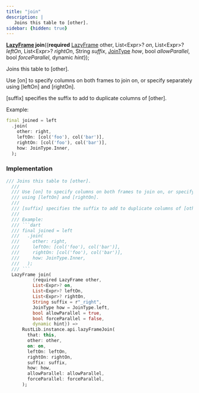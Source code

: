 ```yaml
---
title: "join"
description: |
   Joins this table to [other].
sidebar: {hidden: true}
---
```

<span class="dart-code"><strong>[LazyFrame] join</strong>({<span class="nobr"><strong>required</strong> [LazyFrame] other</span>, <span class="nobr">List\<Expr>? <i>on</i></span>, <span class="nobr">List\<Expr>? <i>leftOn</i></span>, <span class="nobr">List\<Expr>? <i>rightOn</i></span>, <span class="nobr">String <i>suffix</i></span>, <span class="nobr">[JoinType] <i>how</i></span>, <span class="nobr">bool <i>allowParallel</i></span>, <span class="nobr">bool <i>forceParallel</i></span>, <span class="nobr">dynamic <i>hint</i></span>});</span>

 Joins this table to [other].

 Use [on] to specify columns on both frames to join on, or specify separately
 using [leftOn] and [rightOn].

 [suffix] specifies the suffix to add to duplicate columns of [other].

 Example:
 ```dart
 final joined = left
   .join(
     other: right,
     leftOn: [col('foo'), col('bar')],
     rightOn: [col('foo'), col('bar')],
     how: JoinType.Inner,
   );
 ```
### Implementation
```dart
/// Joins this table to [other].
  ///
  /// Use [on] to specify columns on both frames to join on, or specify separately
  /// using [leftOn] and [rightOn].
  ///
  /// [suffix] specifies the suffix to add to duplicate columns of [other].
  ///
  /// Example:
  /// ```dart
  /// final joined = left
  ///   .join(
  ///     other: right,
  ///     leftOn: [col('foo'), col('bar')],
  ///     rightOn: [col('foo'), col('bar')],
  ///     how: JoinType.Inner,
  ///   );
  /// ```
  LazyFrame join(
          {required LazyFrame other,
          List<Expr>? on,
          List<Expr>? leftOn,
          List<Expr>? rightOn,
          String suffix = r"_right",
          JoinType how = JoinType.left,
          bool allowParallel = true,
          bool forceParallel = false,
          dynamic hint}) =>
      RustLib.instance.api.lazyFrameJoin(
        that: this,
        other: other,
        on: on,
        leftOn: leftOn,
        rightOn: rightOn,
        suffix: suffix,
        how: how,
        allowParallel: allowParallel,
        forceParallel: forceParallel,
      );
```

[LazyFrame]: /reference/classes/lazyframe
[JoinType]: /reference/enums/jointype
[dynamic]: #